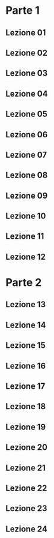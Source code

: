 # Parte 1

## Lezione 01

## Lezione 02

## Lezione 03

## Lezione 04

## Lezione 05

## Lezione 06

## Lezione 07

## Lezione 08

## Lezione 09

## Lezione 10

## Lezione 11

## Lezione 12




# Parte 2

## Lezione 13

## Lezione 14

## Lezione 15

## Lezione 16

## Lezione 17

## Lezione 18

## Lezione 19

## Lezione 20

## Lezione 21

## Lezione 22

## Lezione 23

## Lezione 24


